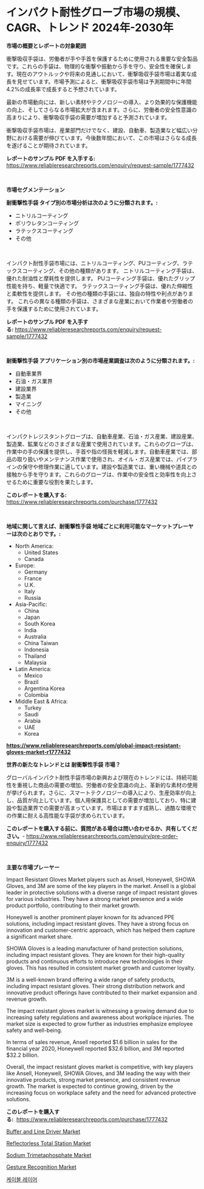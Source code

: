 <p><h1>インパクト耐性グローブ市場の規模、CAGR、トレンド 2024年-2030年</h1></p><p><strong>市場の概要とレポートの対象範囲</strong></p>
<p><p>衝撃吸収手袋は、労働者が手や手首を保護するために使用される重要な安全製品です。これらの手袋は、物理的な衝撃や振動から手を守り、安全性を確保します。現在のアウトルックや将来の見通しにおいて、衝撃吸収手袋市場は着実な成長を見せています。市場予測によると、衝撃吸収手袋市場は予測期間中に年間4.2%の成長率で成長すると予想されています。</p><p>最新の市場動向には、新しい素材やテクノロジーの導入、より効果的な保護機能の向上、そしてさらなる市場拡大が含まれます。さらに、労働者の安全性意識の高まりにより、衝撃吸収手袋の需要が増加すると予測されています。</p><p>衝撃吸収手袋市場は、産業部門だけでなく、建設、自動車、製造業など幅広い分野における需要が伸びています。今後数年間において、この市場はさらなる成長を遂げることが期待されています。</p></p>
<p><strong>レポートのサンプル PDF を入手する:</strong> <a href="https://www.reliableresearchreports.com/enquiry/request-sample/1777432">https://www.reliableresearchreports.com/enquiry/request-sample/1777432</a></p>
<p>&nbsp;</p>
<p><strong>市場セグメンテーション</strong></p>
<p><strong>耐衝撃性手袋 タイプ別の市場分析は次のように分類されます。:</strong></p>
<p><ul><li>ニトリルコーティング</li><li>ポリウレタンコーティング</li><li>ラテックスコーティング</li><li>その他</li></ul></p>
<p>&nbsp;</p>
<p><p>インパクト耐性手袋市場には、ニトリルコーティング、PUコーティング、ラテックスコーティング、その他の種類があります。 ニトリルコーティング手袋は、優れた耐油性と摩耗性を提供します。 PUコーティング手袋は、優れたグリップ性能を持ち、軽量で快適です。 ラテックスコーティング手袋は、優れた伸縮性と柔軟性を提供します。 その他の種類の手袋には、独自の特性や利点があります。 これらの異なる種類の手袋は、さまざまな産業において作業者や労働者の手を保護するために使用されています。</p></p>
<p><strong>レポートのサンプル PDF を入手する:</strong>&nbsp;<a href="https://www.reliableresearchreports.com/enquiry/request-sample/1777432">https://www.reliableresearchreports.com/enquiry/request-sample/1777432</a></p>
<p>&nbsp;</p>
<p><strong> 耐衝撃性手袋 アプリケーション別の市場産業調査は次のように分類されます。:</strong></p>
<p><ul><li>自動車業界</li><li>石油・ガス業界</li><li>建設業界</li><li>製造業</li><li>マイニング</li><li>その他</li></ul></p>
<p>&nbsp;</p>
<p><p>インパクトレジスタントグローブは、自動車産業、石油・ガス産業、建設産業、製造業、鉱業などのさまざまな産業で使用されています。これらのグローブは、作業中の手の保護を提供し、手首や指の怪我を軽減します。自動車産業では、部品の取り扱いやメンテナンス作業で使用され、オイル・ガス産業では、パイプラインの保守や修理作業に適しています。建設や製造業では、重い機械や道具との接触から手を守ります。これらのグローブは、作業中の安全性と効率性を向上させるために重要な役割を果たします。</p></p>
<p><strong>このレポートを購入する:</strong>&nbsp; <a href="https://www.reliableresearchreports.com/purchase/1777432">https://www.reliableresearchreports.com/purchase/1777432</a></p>
<p>&nbsp;</p>
<p><strong>地域に関して言えば、耐衝撃性手袋 地域ごとに利用可能なマーケットプレーヤーは次のとおりです。:</strong></p>
<p><ul>
    <li>
        North America:
        <ul>
            <li>United States</li>
            <li>Canada</li>
        </ul>
    </li>
    <li>
        Europe:
        <ul>
            <li>Germany</li>
            <li>France</li>
            <li>U.K.</li>
            <li>Italy</li>
            <li>Russia</li>
        </ul>
    </li>
    <li>
        Asia-Pacific:
        <ul>
            <li>China</li>
            <li>Japan</li>
            <li>South Korea</li>
            <li>India</li>
            <li>Australia</li>
            <li>China Taiwan</li>
            <li>Indonesia</li>
            <li>Thailand</li>
            <li>Malaysia</li>
        </ul>
    </li>
    <li>
        Latin America:
        <ul>
            <li>Mexico</li>
            <li>Brazil</li>
            <li>Argentina Korea</li>
            <li>Colombia</li>
        </ul>
    </li>
    <li>
        Middle East & Africa:
        <ul>
            <li>Turkey</li>
            <li>Saudi</li>
            <li>Arabia</li>
            <li>UAE</li>
            <li>Korea</li>
        </ul>
    </li>
    </ul></p>
<p><strong><a href="https://www.reliableresearchreports.com/global-impact-resistant-gloves-market-r1777432">https://www.reliableresearchreports.com/global-impact-resistant-gloves-market-r1777432</a></strong>&nbsp;</p>
<p><strong>世界の新たなトレンドとは 耐衝撃性手袋 市場？</strong></p>
<p><p>グローバルインパクト耐性手袋市場の新興および現在のトレンドには、持続可能性を重視した商品の需要の増加、労働者の安全意識の向上、革新的な素材の使用が挙げられます。さらに、スマートテクノロジーの導入により、生産効率が向上し、品質が向上しています。個人用保護具としての需要が増加しており、特に建設や製造業界での需要が高まっています。市場はますます成熟し、過酷な環境での作業に耐える高性能な手袋が求められています。</p></p>
<p><strong>このレポートを購入する前に、質問がある場合は問い合わせるか、共有してください。</strong>- <a href="https://www.reliableresearchreports.com/enquiry/pre-order-enquiry/1777432">https://www.reliableresearchreports.com/enquiry/pre-order-enquiry/1777432</a></p>
<p>&nbsp;</p>
<p><strong>主要な市場プレーヤー</strong></p>
<p><p>Impact Resistant Gloves Market players such as Ansell, Honeywell, SHOWA Gloves, and 3M are some of the key players in the market. Ansell is a global leader in protective solutions with a diverse range of impact resistant gloves for various industries. They have a strong market presence and a wide product portfolio, contributing to their market growth.</p><p>Honeywell is another prominent player known for its advanced PPE solutions, including impact resistant gloves. They have a strong focus on innovation and customer-centric approach, which has helped them capture a significant market share.</p><p>SHOWA Gloves is a leading manufacturer of hand protection solutions, including impact resistant gloves. They are known for their high-quality products and continuous efforts to introduce new technologies in their gloves. This has resulted in consistent market growth and customer loyalty.</p><p>3M is a well-known brand offering a wide range of safety products, including impact resistant gloves. Their strong distribution network and innovative product offerings have contributed to their market expansion and revenue growth.</p><p>The impact resistant gloves market is witnessing a growing demand due to increasing safety regulations and awareness about workplace injuries. The market size is expected to grow further as industries emphasize employee safety and well-being.</p><p>In terms of sales revenue, Ansell reported $1.6 billion in sales for the financial year 2020, Honeywell reported $32.6 billion, and 3M reported $32.2 billion.</p><p>Overall, the impact resistant gloves market is competitive, with key players like Ansell, Honeywell, SHOWA Gloves, and 3M leading the way with their innovative products, strong market presence, and consistent revenue growth. The market is expected to continue growing, driven by the increasing focus on workplace safety and the need for advanced protective solutions.</p></p>
<p><strong>このレポートを購入する:</strong>&nbsp;&nbsp;<a href="https://www.reliableresearchreports.com/purchase/1777432">https://www.reliableresearchreports.com/purchase/1777432</a></p>
<p><p><a href="https://frill-swim-3cd.notion.site/Analyzing-Buffer-and-Line-Driver-Market-Global-Industry-Perspective-and-Forecast-2024-to-2031-b7ec45d5177a40609718a3e4dc0a6e4c">Buffer and Line Driver Market</a></p><p><a href="https://view.publitas.com/reportprime-1/reflectorless-total-station-market-size-market-outlook-and-market-forecast-2024-to-2031/">Reflectorless Total Station Market</a></p><p><a href="https://issuu.com/reportprime-2/docs/sodium-trimetaphosphate-market-size-2030.pptx">Sodium Trimetaphosphate Market</a></p><p><a href="https://github.com/julyju69/Market-Research-Report-List-2/blob/main/gesture-recognition-market.md">Gesture Recognition Market</a></p><p><a href="https://github.com/JackieFauhey9089475/Market-Research-Report-List-1/blob/main/646194223606.md">케이블 레이어</a></p></p>